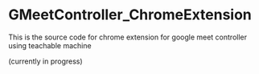 # GMeetController_ChromeExtension
 This is the source code for chrome extension for google meet controller using teachable machine

(currently in progress)
